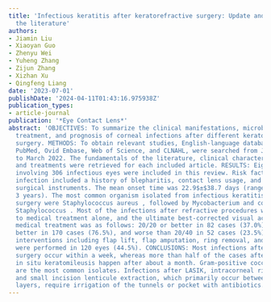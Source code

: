 ```yaml
---
title: 'Infectious keratitis after keratorefractive surgery: Update and review of
  the literature'
authors:
- Jiamin Liu
- Xiaoyan Guo
- Zhenyu Wei
- Yuheng Zhang
- Zijun Zhang
- Xizhan Xu
- Qingfeng Liang
date: '2023-07-01'
publishDate: '2024-04-11T01:43:16.975938Z'
publication_types:
- article-journal
publication: '*Eye Contact Lens*'
abstract: 'OBJECTIVES: To summarize the clinical manifestations, microbiological profile,
  treatment, and prognosis of corneal infections after different keratorefractive
  surgery. METHODS: To obtain relevant studies, English-language databases, including
  PubMed, Ovid Embase, Web of Science, and CLNAHL, were searched from January 1979
  to March 2022. The fundamentals of the literature, clinical characteristics, pathogens,
  and treatments were retrieved for each included article. RESULTS: Eighty-four studies
  involving 306 infectious eyes were included in this review. Risk factors of potential
  infection included a history of blepharitis, contact lens usage, and contaminated
  surgical instruments. The mean onset time was 22.9$±$38.7 days (range: 1 day to
  3 years). The most common organism isolated from infectious keratitis after keratorefractive
  surgery were Staphylococcus aureus , followed by Mycobacterium and coagulase-negative
  Staphylococcus . Most of the infections after refractive procedures were sensitive
  to medical treatment alone, and the ultimate best-corrected visual acuity after
  medical treatment was as follows: 20/20 or better in 82 cases (37.0%), 20/40 or
  better in 170 cases (76.5%), and worse than 20/40 in 52 cases (23.5%). Surgical
  interventions including flap lift, flap amputation, ring removal, and keratoplasty
  were performed in 120 eyes (44.5%). CONCLUSIONS: Most infections after keratorefractive
  surgery occur within a week, whereas more than half of the cases after laser-assisted
  in situ keratomileusis happen after about a month. Gram-positive cocci and mycobacterium
  are the most common isolates. Infections after LASIK, intracorneal ring (ICR) implantation,
  and small incision lenticule extraction, which primarily occur between the cornea
  layers, require irrigation of the tunnels or pocket with antibiotics.'
---
```

